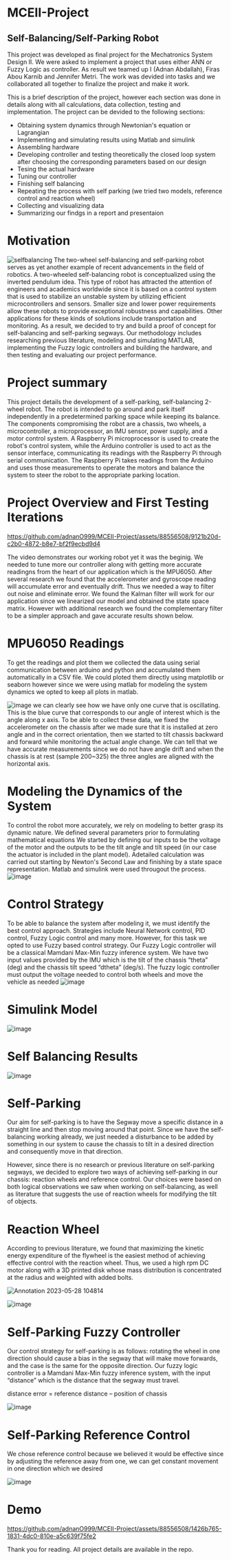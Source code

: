 # MCEII-Project
## Self-Balancing/Self-Parking Robot 

This project was developed as final project for the Mechatronics System Design II. We were asked to implement a project that uses either ANN or Fuzzy Logic as controller. As result we teamed up I (Adnan Abdallah), Firas Abou Karnib and Jennifer Metri. The work was devided into tasks and we collaborated all together to finalize the project and make it work. 

This is a brief description of the project, however each section was done in details along with all calculations, data collection, testing and implementation.
The project can be devided to the following sections:
* Obtaining system dynamics through Newtonian's equation or Lagrangian
* Implementing and simulating results using Matlab and simulink
* Assembling hardware
* Developing controller and testing theoretically the closed loop system after choosing the corresponding parameters based on our design
* Tesing the actual hardware
* Tuning our controller
* Finishing self balancing
* Repeating the process with self parking (we tried two models, reference control and reaction wheel)
* Collecting and visualizing data
* Summarizing our findgs in a report and presentaion
 

# Motivation
![selfbalancing](https://github.com/adnanO999/MCEII-Project/assets/88556508/9570f2c9-1389-4a82-8e89-6e6acecf86a0)
The two-wheel self-balancing and self-parking robot serves as yet another example of recent advancements in the field of robotics. A two-wheeled self-balancing robot is conceptualized using the inverted pendulum idea. This type of robot has attracted the attention of engineers and academics worldwide since it is based on a control system that is used to stabilize an unstable system by utilizing efficient microcontrollers and sensors. Smaller size and lower power requirements allow these robots to provide exceptional robustness and capabilities. Other applications for these kinds of solutions include transportation and monitoring. As a result, we decided to try and build a proof of concept for self-balancing and self-parking segways. Our methodology includes researching previous literature, modeling and simulating MATLAB, implementing the Fuzzy logic controllers and building the hardware, and then testing and evaluating our project performance.

# Project summary

This project details the development of a self-parking, self-balancing 2-wheel robot. The robot is intended to go around and park itself independently in a predetermined parking space while keeping its balance. The components compromising the robot are a chassis, two wheels, a microcontroller, a microprocessor, an IMU sensor, power supply, and a motor control system. A Raspberry Pi microprocessor is used to create the robot's control system, while the Arduino controller is used to act as the sensor interface, communicating its readings with the Raspberry Pi through serial communication. The Raspberry Pi takes readings from the Arduino and uses those measurements to operate the motors and balance the system to steer the robot to the appropriate parking location.


# Project Overview and First Testing Iterations
https://github.com/adnanO999/MCEII-Project/assets/88556508/9121b20d-c2b0-4872-b8e7-bf2f9ecbd9d4

The video demonstrates our working robot yet it was the beginig. We needed to tune more our controller along with getting more accurate readingns from the heart of our application which is the MPU6050. After several research we found that the accelerometer and gyroscope reading will accumulate error and eventually drift. Thus we needed a way to filter out noise and eliminate error. We found the Kalman filter will work for our application since we linearized our model and obtained the state space matrix. However with additional research we found the complementary filter to be a simpler approach and gave accurate results shown below.

# MPU6050 Readings 
To get the readings and plot them we collected the data using serial communication between arduino and python and accumulated them automatically in a CSV file. We could ploted them directly using matplotlib or seaborn however since we were using matlab for modeling the system dynamics we opted to keep all plots in matlab.

![image](https://github.com/adnanO999/MCEII-Project/assets/88556508/1a76a74f-060b-405e-929b-6d4012c55564)
we can clearly see how we have only one curve that is oscillating. This is the blue curve that corresponds to our angle of interest which is the angle along x axis. To be able to collect these data, we fixed the accelerometer on the chassis after we made sure that it is installed at zero angle and in the correct orientation, then we started to tilt chassis backward and forward while monitoring the actual angle change. We can tell that we have accurate measurements since we do not have angle drift and when the chassis is at rest (sample 200~325) the three angles are aligned with the horizontal axis.

# Modeling the Dynamics of the System
To control the robot more accurately, we rely on modeling to better grasp its dynamic nature. We defined several parameters prior to formulating mathematical equations
We started by defining our inputs to be the voltage of the motor and the outputs to be the tilt angle and tilt speed (in our case the actuator is included in the plant model). Adetailed calculation was carried out starting by Newton's Second Law and finishing by a state space representation. Matlab and simulink were used througout the process.
![image](https://github.com/adnanO999/MCEII-Project/assets/88556508/c282fabc-2b09-42a7-9a8c-6b0efdddf66a)

# Control Strategy
To be able to balance the system after modeling it, we must identify the best control approach. Strategies include Neural Network control, PID control, Fuzzy Logic control and many more. However, for this task we opted to use Fuzzy based control strategy.
Our Fuzzy Logic controller will be a classical Mamdani Max-Min fuzzy inference system. We have two input values provided by the IMU which is the tilt of the chassis “theta” (deg) and the chassis tilt speed “dtheta” (deg/s). The fuzzy logic controller must output the voltage needed to control both wheels and move the vehicle as needed
![image](https://github.com/adnanO999/MCEII-Project/assets/88556508/6bbbd398-09f4-4cce-9f75-60e17e7faa61)

# Simulink Model
![image](https://github.com/adnanO999/MCEII-Project/assets/88556508/c99be785-7c50-489b-a6d4-dbd13ad0fdf8)

# Self Balancing Results
![image](https://github.com/adnanO999/MCEII-Project/assets/88556508/5cfa5946-3d5f-4585-990b-2f2024612ae9)

# Self-Parking

Our aim for self-parking is to have the Segway move a specific distance in a straight line and then stop moving around that point. Since we have the self-balancing working already, we just needed a disturbance to be added by something in our system to cause the chassis to tilt in a desired direction and consequently move in that direction. 

However, since there is no research or previous literature on self-parking segways, we decided to explore two ways of achieving self-parking in our chassis: reaction wheels and reference control. Our choices were based on both logical observations we saw when working on self-balancing, as well as literature that suggests the use of reaction wheels for modifying the tilt of objects.


# Reaction Wheel
According to previous literature, we found that maximizing the kinetic energy expenditure of the flywheel is the easiest method of achieving effective control with the reaction wheel. Thus, we used a high rpm DC motor along with a 3D printed disk whose mass distribution is concentrated at the radius and weighted with added bolts.

![Annotation 2023-05-28 104814](https://github.com/adnanO999/MCEII-Project/assets/88556508/425f78ca-01ca-4a39-8256-bd27b1e86a58)

![image](https://github.com/adnanO999/MCEII-Project/assets/88556508/bb700b5f-d68b-431b-b2c7-3ccd45f44c80)

# Self-Parking Fuzzy Controller

Our control strategy for self-parking is as follows: rotating the wheel in one direction should cause a bias in the segway that will make move forwards, and the case is the same for the opposite direction. Our fuzzy logic controller is a Mamdani Max-Min fuzzy inference system, with the input “distance” which is the distance that the segway must travel. 

distance error = reference distance – position of chassis

![image](https://github.com/adnanO999/MCEII-Project/assets/88556508/21a24c7b-0627-43a5-b719-cbef33d9cb59)

# Self-Parking Reference Control
We chose reference control because we believed it would be effective since by adjusting the reference away from one, we can get constant movement in one direction which we desired

![image](https://github.com/adnanO999/MCEII-Project/assets/88556508/dc0522b1-5ac7-400a-8573-4363aee60aa7)

# Demo


https://github.com/adnanO999/MCEII-Project/assets/88556508/1426b765-1831-4dc0-810e-a5c639f75fe2




Thank you for reading. All project details are available in the repo.
